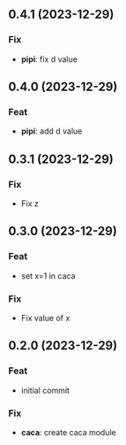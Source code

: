 ## 0.4.1 (2023-12-29)

### Fix

- **pipi**: fix d value

## 0.4.0 (2023-12-29)

### Feat

- **pipi**: add d value

## 0.3.1 (2023-12-29)

### Fix

- Fix z

## 0.3.0 (2023-12-29)

### Feat

- set x=1 in caca

### Fix

- Fix value of x

## 0.2.0 (2023-12-29)

### Feat

- initial commit

### Fix

- **caca**: create caca module
